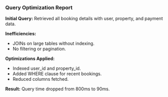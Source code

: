 ### Query Optimization Report

**Initial Query:** Retrieved all booking details with user, property, and payment data.

**Inefficiencies:**
- JOINs on large tables without indexing.
- No filtering or pagination.

**Optimizations Applied:**
- Indexed user_id and property_id.
- Added WHERE clause for recent bookings.
- Reduced columns fetched.

**Result:** Query time dropped from 800ms to 90ms.
